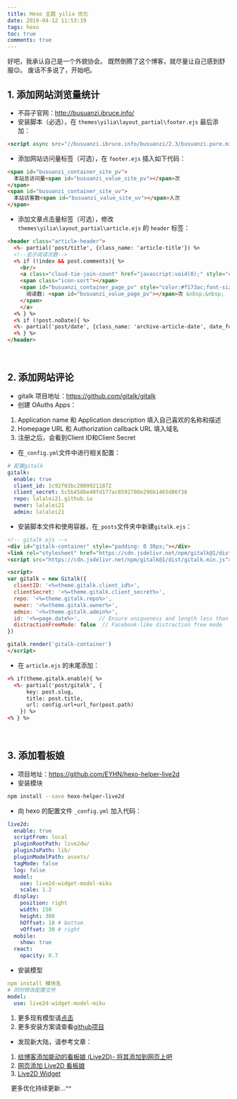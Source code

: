 ```yaml
---
title: Hexo 主题 yilia 优化
date: 2019-04-12 11:53:19
tags: hexo
toc: true
comments: true
---
```

好吧，我承认自己是一个外貌协会。
既然倒腾了这个博客，就尽量让自己感到舒服😌。
废话不多说了，开始吧。

## 1. 添加网站浏览量统计
- 不蒜子官网：http://busuanzi.ibruce.info/
- 安装脚本（必选），在 <code>themes\yilia\layout\_partial\footer.ejs</code> 最后添加：
``` html
<script async src="//busuanzi.ibruce.info/busuanzi/2.3/busuanzi.pure.mini.js"></script>
```
<!--more-->
- 添加网站访问量标签（可选），在 <code>footer.ejs</code> 插入如下代码：
``` html
<span id="busuanzi_container_site_pv">
  本站总访问量<span id="busuanzi_value_site_pv"></span>次
</span>
<span id="busuanzi_container_site_uv">
  本站访客数<span id="busuanzi_value_site_uv"></span>人次
</span>
```
- 添加文章点击量标签（可选），修改 <code>themes\yilia\layout\_partial\article.ejs</code> 的 <code>header</code> 标签：
```html
<header class="article-header">
  <%- partial('post/title', {class_name: 'article-title'}) %>
  <!--显示阅读次数-->
  <% if (!index && post.comments){ %>
    <br/>
    <a class="cloud-tie-join-count" href="javascript:void(0);" style="color:gray;font-size:14px;cursor: text">
    <span class="icon-sort"></span>
    <span id="busuanzi_container_page_pv" style="color:#f173ac;font-size:14px;">
      阅读数: <span id="busuanzi_value_page_pv"></span>次 &nbsp;&nbsp;
    </span>
    </a>
  <% } %>
  <% if (!post.noDate){ %>
  <%- partial('post/date', {class_name: 'archive-article-date', date_format: null}) %>
  <% } %>
</header>
```
&nbsp;
## 2. 添加网站评论
- gitalk 项目地址：https://github.com/gitalk/gitalk
- 创建 OAuths Apps：
1. Application name 和 Application description	填入自己喜欢的名称和描述
2. Homepage URL 和 Authorization callback URL 填入域名
3. 注册之后，会看到Client ID和Client Secret

- 在<code>_config.yml</code>文件中进行相关配置：
``` yaml
# 配置gitalk
gitalk: 
  enable: true
  client_id: 1c92f03bc20099211872
  client_secret: 5c5b458be40fd177ac8592700e296b1465d86f36
  repo: lalalei21.github.io
  owner: lalalei21
  admin: lalalei21
```

- 安装脚本文件和使用容器，在<code>_posts</code>文件夹中新建<code>gitalk.ejs</code>：
``` html
<!-- gitalk.ejs -->
<div id="gitalk-container" style="padding: 0 30px;"></div>
<link rel="stylesheet" href="https://cdn.jsdelivr.net/npm/gitalk@1/dist/gitalk.css">
<script src="https://cdn.jsdelivr.net/npm/gitalk@1/dist/gitalk.min.js"></script>

<script>
var gitalk = new Gitalk({
  clientID: '<%=theme.gitalk.client_id%>',
  clientSecret: '<%=theme.gitalk.client_secret%>',
  repo: '<%=theme.gitalk.repo%>',
  owner: '<%=theme.gitalk.owner%>',
  admin: '<%=theme.gitalk.admin%>',
  id: '<%=page.date%>',      // Ensure uniqueness and length less than 50
  distractionFreeMode: false  // Facebook-like distraction free mode
})

gitalk.render('gitalk-container')
</script>
```

- 在 <code>article.ejs</code> 的末尾添加：
``` html
<% if(theme.gitalk.enable){ %>
  <%- partial('post/gitalk', {
      key: post.slug,
      title: post.title,
      url: config.url+url_for(post.path)
    }) %>
<% } %>
```

&nbsp;
## 3. 添加看板娘
- 项目地址：https://github.com/EYHN/hexo-helper-live2d
- 安装模块
``` bash
npm install --save hexo-helper-live2d
```
- 向 hexo 的配置文件 <code>_config.yml</code> 加入代码：
``` yaml
live2d:
  enable: true
  scriptFrom: local
  pluginRootPath: live2dw/
  pluginJsPath: lib/
  pluginModelPath: assets/
  tagMode: false
  log: false
  model:
    use: live2d-widget-model-miku
    scale: 1.2
  display:
    position: right
    width: 150
    height: 300
    hOffset: 18 # bottom
    vOffset: 30 # right
  mobile:
    show: true
  react:
    opacity: 0.7
```
- 安装模型
```yaml
npm install 模块名
# 同时修改配置文件
model:
  use: live2d-widget-model-miku
```
1. 更多现有模型请[点击](https://github.com/xiazeyu/live2d-widget-models)
2. 更多安装方案请查看[github项目](https://github.com/EYHN/hexo-helper-live2d/blob/master/README.zh-CN.md#b-%E7%9B%B8%E5%AF%B9%E4%BA%8E%E5%8D%9A%E5%AE%A2%E6%A0%B9%E7%9B%AE%E5%BD%95%E7%9A%84%E8%87%AA%E5%AE%9A%E4%B9%89%E8%B7%AF%E5%BE%84)

- 发现新大陆，请参考文章：
1. [给博客添加能动的看板娘 (Live2D)- 将其添加到网页上吧](https://imjad.cn/archives/lab/add-dynamic-poster-girl-with-live2d-to-your-blog-02)
2. [网页添加 Live2D 看板娘](https://www.fghrsh.net/post/123.html)
3. [Live2D Widget](https://github.com/stevenjoezhang/live2d-widget)

&nbsp;
更多优化持续更新...^^